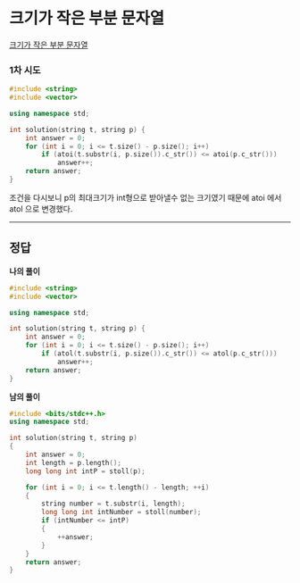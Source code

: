 # 크기가 작은 부분 문자열

[크기가 작은 부분 문자열](https://school.programmers.co.kr/learn/courses/30/lessons/147355)

### 1차 시도
    
```cpp
#include <string>
#include <vector>

using namespace std;

int solution(string t, string p) {
    int answer = 0;
    for (int i = 0; i <= t.size() - p.size(); i++)
        if (atoi(t.substr(i, p.size()).c_str()) <= atoi(p.c_str()))
            answer++;
    return answer;
}
```
조건을 다시보니 p의 최대크기가 int형으로 받아낼수 없는 크기였기 때문에 atoi 에서 atol 으로 변경했다.

---

## 정답

**나의 풀이**

```cpp
#include <string>
#include <vector>

using namespace std;

int solution(string t, string p) {
    int answer = 0;
    for (int i = 0; i <= t.size() - p.size(); i++)
        if (atol(t.substr(i, p.size()).c_str()) <= atol(p.c_str()))
            answer++;
    return answer;
}
```

**남의 풀이**

```cpp
#include <bits/stdc++.h>
using namespace std;

int solution(string t, string p) 
{
    int answer = 0;
    int length = p.length();
    long long int intP = stoll(p);

    for (int i = 0; i <= t.length() - length; ++i)
    {
        string number = t.substr(i, length);
        long long int intNumber = stoll(number);
        if (intNumber <= intP)
        {
            ++answer;
        }
    }
    return answer;
}
```
